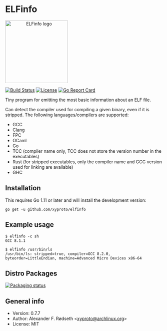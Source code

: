 # ELFinfo

<a align="center" href="https://github.com/xyproto/elfinfo"><img alt="ELFinfo logo" src="https://raw.githubusercontent.com/xyproto/elfinfo/master/web/elfinfo.png" width="200px"></a>

[![Build Status](https://travis-ci.com/xyproto/elfinfo.svg?branch=master)](https://travis-ci.com/xyproto/elfinfo) [![License](http://img.shields.io/badge/license-MIT-green.svg?style=flat)](https://raw.githubusercontent.com/xyproto/elfinfo/master/LICENSE) [![Go Report Card](https://goreportcard.com/badge/github.com/xyproto/elfinfo)](https://goreportcard.com/report/github.com/xyproto/elfinfo)

Tiny program for emitting the most basic information about an ELF file.

Can detect the compiler used for compiling a given binary, even if it is stripped. The following languages/compilers are supported:

* GCC
* Clang
* FPC
* OCaml
* Go
* TCC (compiler name only, TCC does not store the version number in the executables)
* Rust (for stripped executables, only the compiler name and GCC version used for linking are available)
* GHC

## Installation

This requires Go 1.11 or later and will install the development version:

    go get -u github.com/xyproto/elfinfo

## Example usage

    $ elfinfo -c sh
    GCC 8.1.1

    $ elfinfo /usr/bin/ls
    /usr/bin/ls: stripped=true, compiler=GCC 8.2.0, byteorder=LittleEndian, machine=Advanced Micro Devices x86-64

## Distro Packages

[![Packaging status](https://repology.org/badge/vertical-allrepos/elfinfo.svg)](https://repology.org/project/elfinfo/versions)

## General info

* Version: 0.7.7
* Author: Alexander F. Rødseth &lt;xyproto@archlinux.org&gt;
* License: MIT
